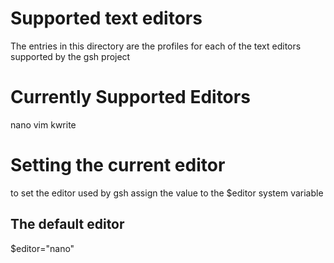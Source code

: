 # Supported text editors
The entries in this directory are the profiles
for each of the text editors supported by
the gsh project

# Currently Supported Editors
  nano
  vim
  kwrite

# Setting the current editor
to set the editor used by gsh assign the value to
the $editor system variable

## The default editor
$editor="nano"